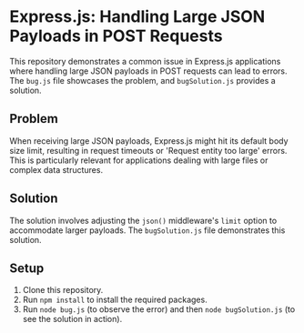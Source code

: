 # Express.js: Handling Large JSON Payloads in POST Requests

This repository demonstrates a common issue in Express.js applications where handling large JSON payloads in POST requests can lead to errors.  The `bug.js` file showcases the problem, and `bugSolution.js` provides a solution.

## Problem

When receiving large JSON payloads, Express.js might hit its default body size limit, resulting in request timeouts or 'Request entity too large' errors.  This is particularly relevant for applications dealing with large files or complex data structures.

## Solution

The solution involves adjusting the `json()` middleware's `limit` option to accommodate larger payloads.  The `bugSolution.js` file demonstrates this solution.

## Setup

1. Clone this repository.
2. Run `npm install` to install the required packages.
3. Run `node bug.js` (to observe the error) and then `node bugSolution.js` (to see the solution in action).